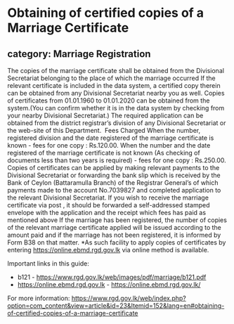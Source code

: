 # Obtaining of certified copies of a Marriage Certificate
## category: Marriage Registration

The copies of the marriage certificate shall be obtained from the Divisional Secretariat belonging to the place of which the marriage occurred
If the relevant certificate is included in the data system, a certified copy therein can be obtained from any Divisional Secretariat nearby you as well.
Copies of certificates from 01.01.1960 to 01.01.2020 can be obtained from the system.(You can confirm whether it is in the data system by checking from your nearby Divisional Secretariat.)
The required application can be obtained from the district registrar’s division of any Divisional Secretariat or the web-site of this Department. 
Fees Charged
When the number, registered division and the date registered of the marriage certificate is known - fees for one copy : Rs.120.00.
When the number and the date registered of the marriage certificate is not known (As checking of documents less than two years is required) - fees for one copy : Rs.250.00.
Copies of certificates can be applied by making relevant payments to the Divisional Secretariat or forwarding the bank slip which is received by the Bank of Ceylon (Battaramulla Branch) of the Registrar General’s of which payments made to the account No.7039827 and completed application to the relevant Divisional Secretariat.
If you wish to receive the marriage certificate via post , it should be forwarded a self-addressed stamped envelope with the application and the receipt which fees has paid as mentioned above 
If the marriage has been registered, the number of copies of the relevant marriage certificate applied will be issued according to the amount paid and if the marriage has not been registered, it is informed by Form B38 on that matter.
*As such facility to apply copies of certificates by entering https://online.ebmd.rgd.gov.lk via online method is available.

Important links in this guide:
- b121 - https://www.rgd.gov.lk/web/images/pdf/marriage/b121.pdf
- https://online.ebmd.rgd.gov.lk - https://online.ebmd.rgd.gov.lk/


For more information: https://www.rgd.gov.lk/web/index.php?option=com_content&view=article&id=23&Itemid=152&lang=en#obtaining-of-certified-copies-of-a-marriage-certificate
